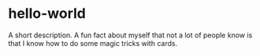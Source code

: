 # hello-world
A short description.
A fun fact about myself that not a lot of people know is that I know how to do some magic tricks with cards.
